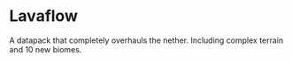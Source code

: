 Lavaflow
========

A datapack that completely overhauls the nether. Including complex terrain and 10 new biomes.

